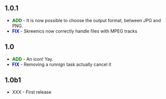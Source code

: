 ## 1.0.1 ##
  * <font color='green'><b>ADD</b></font> - It is now possible to choose the output format, between JPG and PNG.
  * <font color='blue'><b>FIX</b></font> - Skreenics now correctly handle files with MPEG tracks


## 1.0 ##
  * <font color='green'><b>ADD</b></font> - An icon! Yay.
  * <font color='blue'><b>FIX</b></font> - Removing a runnign task actually cancel it

## 1.0b1 ##
  * XXX - First release